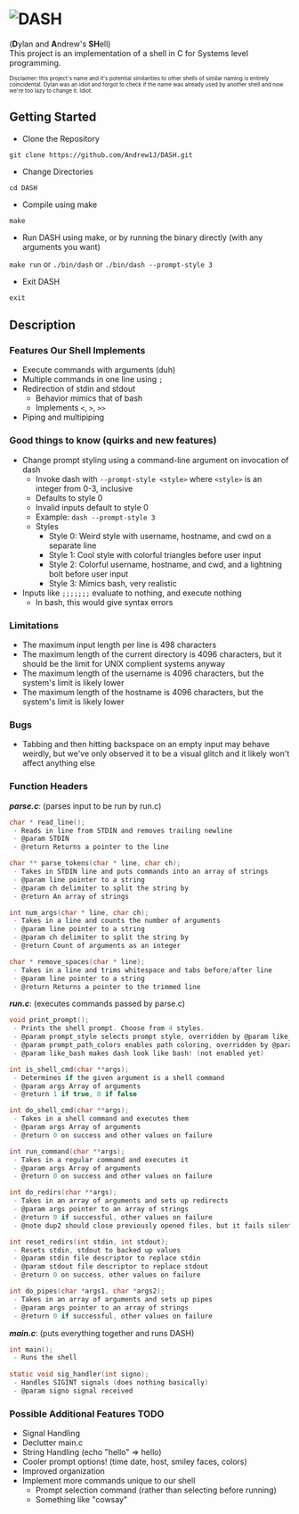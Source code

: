 # ![DASH](https://i.imgur.com/j3yIxXB.gif)
(**D**ylan and **A**ndrew's **SH**ell) <br>
This project is an implementation of a shell in C for Systems level programming.

<sup><sub>Disclaimer: this project's name and it's potential similarities to other shells of similar naming is entirely coincidental. Dylan was an idiot and forgot to check if the name was already used by another shell and now we're too lazy to change it. Idiot.</sub></sup>

## Getting Started

* Clone the Repository
```
git clone https://github.com/Andrew1J/DASH.git
```
* Change Directories
```
cd DASH
```
* Compile using make
```
make
```
* Run DASH using make, or by running the binary directly (with any arguments you want)

`make run` or `./bin/dash` or `./bin/dash --prompt-style 3`

* Exit DASH
``` 
exit
```

## Description
### Features Our Shell Implements
- Execute commands with arguments (duh)
- Multiple commands in one line using `;`
- Redirection of stdin and stdout
  - Behavior mimics that of bash
  - Implements `<`, `>`, `>>`
- Piping and multipiping

### Good things to know (quirks and new features)
- Change prompt styling using a command-line argument on invocation of dash
  - Invoke dash with `--prompt-style <style>` where `<style>` is an integer from 0-3, inclusive
  - Defaults to style 0
  - Invalid inputs default to style 0
  - Example: `dash --prompt-style 3`
  - Styles
    - Style 0: Weird style with username, hostname, and cwd on a separate line
    - Style 1: Cool style with colorful triangles before user input
    - Style 2: Colorful username, hostname, and cwd, and a lightning bolt before user input
    - Style 3: Mimics bash, very realistic
- Inputs like `;;;;;;;` evaluate to nothing, and execute nothing
  - In bash, this would give syntax errors

### Limitations
- The maximum input length per line is 498 characters
- The maximum length of the current directory is 4096 characters, but it should be the limit for UNIX complient systems anyway
- The maximum length of the username is 4096 characters, but the system's limit is likely lower
- The maximum length of the hostname is 4096 characters, but the system's limit is likely lower

### Bugs
- Tabbing and then hitting backspace on an empty input may behave weirdly, but we've only observed it to be a visual glitch and it likely won't affect anything else

### Function Headers
***parse.c***: (parses input to be run by run.c)
```C
char * read_line();
 - Reads in line from STDIN and removes trailing newline
 - @param STDIN
 - @return Returns a pointer to the line

char ** parse_tokens(char * line, char ch);
 - Takes in STDIN line and puts commands into an array of strings
 - @param line pointer to a string
 - @param ch delimiter to split the string by
 - @return An array of strings

int num_args(char * line, char ch);
 - Takes in a line and counts the number of arguments
 - @param line pointer to a string
 - @param ch delimiter to split the string by
 - @return Count of arguments as an integer

char * remove_spaces(char * line);
 - Takes in a line and trims whitespace and tabs before/after line
 - @param line pointer to a string
 - @return Returns a pointer to the trimmed line

```

***run.c***: (executes commands passed by parse.c)
```C
void print_prompt();
 - Prints the shell prompt. Choose from 4 styles.
 - @param prompt_style selects prompt style, overridden by @param like_bash
 - @param prompt_path_colors enables path coloring, overridden by @param like_bash (not enabled yet)
 - @param like_bash makes dash look like bash! (not enabled yet)

int is_shell_cmd(char **args);
 - Determines if the given argument is a shell command
 - @param args Array of arguments
 - @return 1 if true, 0 if false

int do_shell_cmd(char **args);
 - Takes in a shell command and executes them
 - @param args Array of arguments
 - @return 0 on success and other values on failure

int run_command(char **args);
 - Takes in a regular command and executes it
 - @param args Array of arguments
 - @return 0 on success and other values on failure

int do_redirs(char **args);
 - Takes in an array of arguments and sets up redirects
 - @param args pointer to an array of strings
 - @return 0 if successful, other values on failure
 - @note dup2 should close previously opened files, but it fails silently, so :/

int reset_redirs(int stdin, int stdout);
 - Resets stdin, stdout to backed up values
 - @param stdin file descriptor to replace stdin
 - @param stdout file descriptor to replace stdout
 - @return 0 on success, other values on failure

int do_pipes(char *args1, char *args2);
 - Takes in an array of arguments and sets up pipes
 - @param args pointer to an array of strings
 - @return 0 if successful, other values on failure

```
***main.c***: (puts everything together and runs DASH)
```C
int main();
 - Runs the shell
 
static void sig_handler(int signo);
 - Handles SIGINT signals (does nothing basically)
 - @param signo signal received
```
### Possible Additional Features TODO
 * Signal Handling
 * Declutter main.c
 * String Handling (echo "hello" => hello)
 * Cooler prompt options! (time date, host, smiley faces, colors)
 * Improved organization
 * Implement more commands unique to our shell
    - Prompt selection command (rather than selecting before running)
    - Something like "cowsay"
